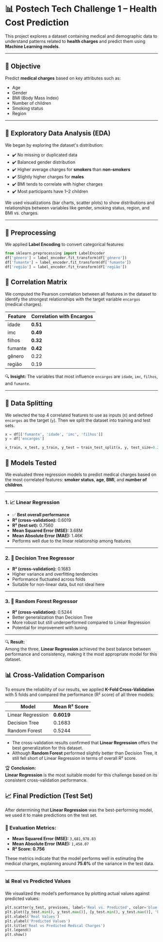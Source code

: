 # 📊 Postech Tech Challenge 1 – Health Cost Prediction

This project explores a dataset containing medical and demographic data to understand patterns related to **health charges** and predict them using **Machine Learning models**.

---

## 🧠 Objective

Predict **medical charges** based on key attributes such as:

- Age
- Gender
- BMI (Body Mass Index)
- Number of children
- Smoking status
- Region

---

## 🔎 Exploratory Data Analysis (EDA)

We began by exploring the dataset's distribution:

- ✔️ No missing or duplicated data
- ✔️ Balanced gender distribution
- ✔️ Higher average charges for **smokers** than **non-smokers**
- ✔️ Slightly higher charges for **males**
- ✔️ BMI tends to correlate with higher charges
- ✔️ Most participants have 1–2 children

We used visualizations (bar charts, scatter plots) to show distributions and relationships between variables like gender, smoking status, region, and BMI vs. charges.

---

## 🧼 Preprocessing

We applied **Label Encoding** to convert categorical features:

```python
from sklearn.preprocessing import LabelEncoder
df['gênero'] = label_encoder.fit_transform(df['gênero'])
df['fumante'] = label_encoder.fit_transform(df['fumante'])
df['região'] = label_encoder.fit_transform(df['região'])
```

## 🔗 Correlation Matrix

We computed the Pearson correlation between all features in the dataset to identify the strongest relationships with the target variable `encargos` (medical charges).

| Feature   | Correlation with Encargos |
|-----------|----------------------------|
| idade     | **0.51**                   |
| imc       | **0.49**                   |
| filhos    | **0.32**                   |
| fumante   | **0.42**                   |
| gênero    | 0.22                       |
| região    | 0.19                       |

🔍 **Insight:** The variables that most influence `encargos` are `idade`, `imc`, `filhos`, and `fumante`.

---

## 🔀 Data Splitting

We selected the top 4 correlated features to use as inputs (`X`) and defined `encargos` as the target (`y`). Then we split the dataset into training and test sets.

```python
x = df[['fumante', 'idade', 'imc', 'filhos']]
y = df['encargos']

x_train, x_test, y_train, y_test = train_test_split(x, y, test_size=0.2, random_state=42)
```

## 🤖 Models Tested

We evaluated three regression models to predict medical charges based on the most correlated features: **smoker status**, **age**, **BMI**, and **number of children**.

---

### 1. 📈 Linear Regression
- ✅ **Best overall performance**
- **R² (cross-validation):** 0.6019
- **R² (test set):** 0.7560
- **Mean Squared Error (MSE):** 3.68M
- **Mean Absolute Error (MAE):** 1.46K
- Performs well due to the linear relationship among features

---

### 2. 🌳 Decision Tree Regressor
- **R² (cross-validation):** 0.1683
- Higher variance and overfitting tendencies
- Performance fluctuated across folds
- Suitable for non-linear data, but not ideal here

---

### 3. 🌲 Random Forest Regressor
- **R² (cross-validation):** 0.5244
- Better generalization than Decision Tree
- More robust but still underperformed compared to Linear Regression
- Potential for improvement with tuning

---

🔍 **Result:**  
Among the three, **Linear Regression** achieved the best balance between performance and consistency, making it the most appropriate model for this dataset.

## 📊 Cross-Validation Comparison

To ensure the reliability of our results, we applied **K-Fold Cross-Validation** with 5 folds and compared the performance (R² score) of all three models:

| Model              | Mean R² Score |
|-------------------|---------------|
| Linear Regression | **0.6019**    |
| Decision Tree     | 0.1683        |
| Random Forest     | 0.5244        |

- The cross-validation results confirmed that **Linear Regression** offers the best generalization for this dataset.
- Although **Random Forest** performed slightly better than Decision Tree, it still fell short of Linear Regression in terms of overall R² score.

🏆 **Conclusion:**  
**Linear Regression** is the most suitable model for this challenge based on its consistent cross-validation performance.

## 📈 Final Prediction (Test Set)

After determining that **Linear Regression** was the best-performing model, we used it to make predictions on the test set.

### 🔢 Evaluation Metrics:

- **Mean Squared Error (MSE):** `3,681,978.83`
- **Mean Absolute Error (MAE):** `1,458.07`
- **R² Score:** **0.756**

These metrics indicate that the model performs well in estimating the medical charges, explaining around **75.6%** of the variance in the test data.

---

### 📊 Real vs Predicted Values

We visualized the model’s performance by plotting actual values against predicted values:

```python
plt.scatter(y_test, previsoes, label='Real vs. Predicted', color='blue')
plt.plot([y_test.min(), y_test.max()], [y_test.min(), y_test.max()], 'k--', lw=2)
plt.xlabel('Real Values')
plt.ylabel('Predicted Values')
plt.title('Real vs Predicted Medical Charges')
plt.legend()
plt.show()
```


